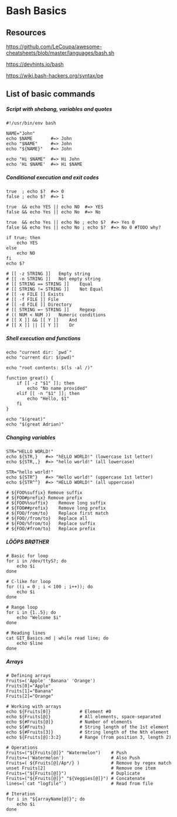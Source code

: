# Bash Basics


## Resources

https://github.com/LeCoupa/awesome-cheatsheets/blob/master/languages/bash.sh

https://devhints.io/bash

https://wiki.bash-hackers.org/syntax/pe

## List of basic commands

##### Script with shebang, variables and quotes
    #!/usr/bin/env bash

    NAME="John"
    echo $NAME       #=> John
    echo "$NAME"     #=> John
    echo "${NAME}"   #=> John

    echo "Hi $NAME"  #=> Hi John
    echo 'Hi $NAME'  #=> Hi $NAME

##### Conditional execution and exit codes

    true  ; echo $?  #=> 0
    false ; echo $?  #=> 1

    true  && echo YES || echo NO  #=> YES
    false && echo Yes || echo No  #=> No

    true  && echo Yes || echo No ; echo $?  #=> Yes 0
    false && echo Yes || echo No ; echo $?  #=> No 0 #TODO why?

    if true; then
        echo YES
    else
        echo NO
    fi
    echo $?

    # [[ -z STRING ]]	Empty string
    # [[ -n STRING ]]	Not empty string
    # [[ STRING == STRING ]]	Equal
    # [[ STRING != STRING ]]	Not Equal
    # [[ -e FILE ]]	Exists
    # [[ -f FILE ]]	File
    # [[ -d FILE ]]	Directory
    # [[ STRING =~ STRING ]]	Regexp
    # (( NUM < NUM ))	Numeric conditions
    # [[ X ]] && [[ Y ]]	And
    # [[ X ]] || [[ Y ]]	Or


##### Shell execution and functions

    echo "current dir: `pwd`"
    echo "current dir: $(pwd)"

    echo "root contents: $(ls -al /)"

    function great() {
        if [[ -z "$1" ]]; then
            echo "No name provided"
        elif [[ -n "$1" ]]; then
            echo "Hello, $1"
        fi
    }

    echo "$(great)"
    echo "$(great Adrian)"




##### Changing variables

    STR="HELLO WORLD!"
    echo ${STR,}   #=> "hELLO WORLD!" (lowercase 1st letter)
    echo ${STR,,}  #=> "hello world!" (all lowercase)

    STR="hello world!"
    echo ${STR^}   #=> "Hello world!" (uppercase 1st letter)
    echo ${STR^^}  #=> "HELLO WORLD!" (all uppercase)

    # ${FOO%suffix}	Remove suffix
    # ${FOO#prefix}	Remove prefix
    # ${FOO%%suffix}	Remove long suffix
    # ${FOO##prefix}	Remove long prefix
    # ${FOO/from/to}	Replace first match
    # ${FOO//from/to}	Replace all
    # ${FOO/%from/to}	Replace suffix
    # ${FOO/#from/to}	Replace prefix


##### LÖÖPS BRØTHER

    # Basic for loop
    for i in /dev/ttyS?; do
        echo $i
    done

    # C-like for loop
    for ((i = 0 ; i < 100 ; i++)); do
        echo $i
    done

    # Range loop
    for i in {1..5}; do
        echo "Welcome $i"
    done

    # Reading lines
    cat GIT_Basics.md | while read line; do
        echo $line
    done






##### Arrays

    # Defining arrays
    Fruits=('Apple' 'Banana' 'Orange')
    Fruits[0]="Apple"
    Fruits[1]="Banana"
    Fruits[2]="Orange"

    # Working with arrays
    echo ${Fruits[0]}           # Element #0
    echo ${Fruits[@]}           # All elements, space-separated
    echo ${#Fruits[@]}          # Number of elements
    echo ${#Fruits}             # String length of the 1st element
    echo ${#Fruits[3]}          # String length of the Nth element
    echo ${Fruits[@]:3:2}       # Range (from position 3, length 2)

    # Operations
    Fruits=("${Fruits[@]}" "Watermelon")    # Push
    Fruits+=('Watermelon')                  # Also Push
    Fruits=( ${Fruits[@]/Ap*/} )            # Remove by regex match
    unset Fruits[2]                         # Remove one item
    Fruits=("${Fruits[@]}")                 # Duplicate
    Fruits=("${Fruits[@]}" "${Veggies[@]}") # Concatenate
    lines=(`cat "logfile"`)                 # Read from file

    # Iteration
    for i in "${arrayName[@]}"; do
        echo $i
    done



